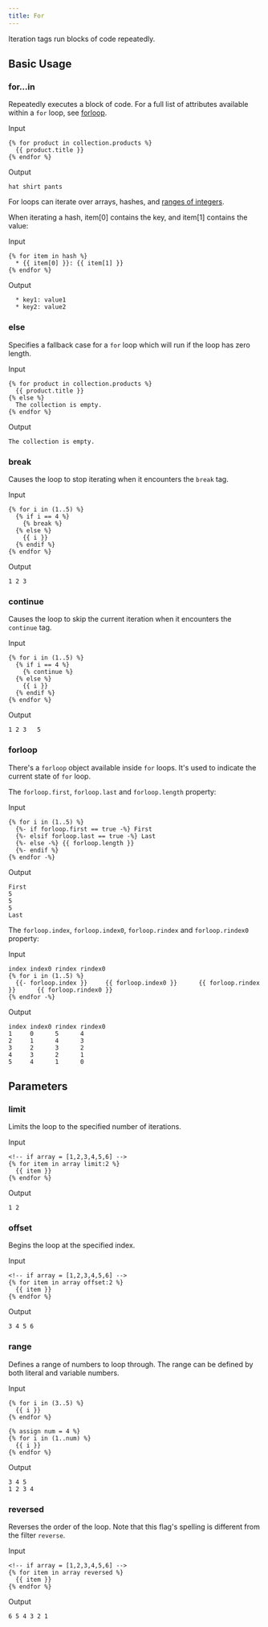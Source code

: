 ```yaml
---
title: For
---
```


Iteration tags run blocks of code repeatedly.

## Basic Usage

### for...in

Repeatedly executes a block of code. For a full list of attributes available within a `for` loop, see [forloop](#forloop).

Input
```liquid
{% for product in collection.products %}
  {{ product.title }}
{% endfor %}
```

Output
```text
hat shirt pants
```

For loops can iterate over arrays, hashes, and [ranges of integers](#range).

When iterating a hash, item[0] contains the key, and item[1] contains the value:

Input
```liquid
{% for item in hash %}
  * {{ item[0] }}: {{ item[1] }}
{% endfor %}
```

Output
```text
  * key1: value1
  * key2: value2
```

### else

Specifies a fallback case for a `for` loop which will run if the loop has zero length.

Input
```liquid
{% for product in collection.products %}
  {{ product.title }}
{% else %}
  The collection is empty.
{% endfor %}
```

Output
```text
The collection is empty.
```

### break

Causes the loop to stop iterating when it encounters the `break` tag.

Input
```liquid
{% for i in (1..5) %}
  {% if i == 4 %}
    {% break %}
  {% else %}
    {{ i }}
  {% endif %}
{% endfor %}
```

Output
```text
1 2 3
```

### continue

Causes the loop to skip the current iteration when it encounters the `continue` tag.

Input
```liquid
{% for i in (1..5) %}
  {% if i == 4 %}
    {% continue %}
  {% else %}
    {{ i }}
  {% endif %}
{% endfor %}
```

Output
```text
1 2 3   5
```

### forloop

There's a `forloop` object available inside `for` loops. It's used to indicate the current state of `for` loop.

The `forloop.first`, `forloop.last` and `forloop.length` property:

Input
```
{% for i in (1..5) %}
  {%- if forloop.first == true -%} First
  {%- elsif forloop.last == true -%} Last
  {%- else -%} {{ forloop.length }}
  {%- endif %}
{% endfor -%}
```

Output
```
First
5
5
5
Last
```

The `forloop.index`, `forloop.index0`, `forloop.rindex` and `forloop.rindex0` property:

Input
```
index index0 rindex rindex0
{% for i in (1..5) %}
  {{- forloop.index }}     {{ forloop.index0 }}      {{ forloop.rindex }}      {{ forloop.rindex0 }}
{% endfor -%}
```

Output
```
index index0 rindex rindex0
1     0      5      4
2     1      4      3
3     2      3      2
4     3      2      1
5     4      1      0
```

## Parameters

### limit

Limits the loop to the specified number of iterations.

Input
```liquid
<!-- if array = [1,2,3,4,5,6] -->
{% for item in array limit:2 %}
  {{ item }}
{% endfor %}
```

Output
```text
1 2
```

### offset

Begins the loop at the specified index.

Input
```liquid
<!-- if array = [1,2,3,4,5,6] -->
{% for item in array offset:2 %}
  {{ item }}
{% endfor %}
```

Output
```text
3 4 5 6
```

### range

Defines a range of numbers to loop through. The range can be defined by both literal and variable numbers.

Input
```liquid
{% for i in (3..5) %}
  {{ i }}
{% endfor %}

{% assign num = 4 %}
{% for i in (1..num) %}
  {{ i }}
{% endfor %}
```

Output
```text
3 4 5
1 2 3 4
```

### reversed

Reverses the order of the loop. Note that this flag's spelling is different from the filter `reverse`.

Input
```liquid
<!-- if array = [1,2,3,4,5,6] -->
{% for item in array reversed %}
  {{ item }}
{% endfor %}
```

Output
```text
6 5 4 3 2 1
```

